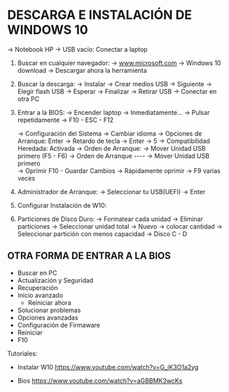 # DESCARGA E INSTALACIÓN DE WINDOWS 10
-> Notebook HP
-> USB vacío: Conectar a laptop

1. Buscar en cualquier navegador:
	-> www.microsoft.com
	-> Windows 10 download
	-> Descargar ahora la herramienta

2. Buscar la descarga:
	-> Instalar
	-> Crear medios USB
	-> Siguiente
	-> Elegir flash USB
	-> Esperar
	-> Finalizar
	-> Retirar USB
	-> Conectar en otra PC

3. Entrar a la BIOS:
	-> Encender laptop
	-> Inmediatamente...
	-> Pulsar repetidamente
	-> F10 - ESC - F12

	-> Configuración del Sistema
	-> Cambiar idioma
	-> Opciones de Arranque: Enter
	-> Retardo de tecla -> Enter -> 5
	-> Compatibilidad Heredada: Activada
	-> Orden de Arranque: 
		-> Mover Unidad USB primero (F5 - F6)
	-> Orden de Arranque ----
		-> Mover Unidad USB primero		
	-> Oprimir F10 - Guardar Cambios
	-> Rápidamente oprimir
	-> F9 varias veces

3. Administrador de Arranque:
	-> Seleccionar tu USB(UEFI)
	-> Enter

4. Configurar Instalación de W10:

5. Particiones de Disco Duro:
	-> Formatear cada unidad
	-> Eliminar particiones
	-> Seleccionar unidad total
	-> Nuevo -> colocar cantidad
	-> Seleccionar partición con menos capacidad
	-> Disco C - D
	



## OTRA FORMA DE ENTRAR A LA BIOS
- Buscar en PC
- Actualización y Seguridad
- Recuperación
- Inicio avanzado
	- Reiniciar ahora
- Solucionar problemas
- Opciones avanzadas
- Configuración de Firmaware
- Reiniciar
- F10 	


Tutoriales:
- Instalar W10
https://www.youtube.com/watch?v=G_iK3O1a2yg

- Bios
https://www.youtube.com/watch?v=aGBBMK3wcKs